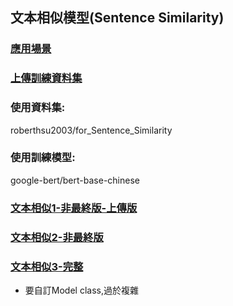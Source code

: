## 文本相似模型(Sentence Similarity)

### [應用場景](./文本相似的應用場景.md)
	 
### [上傳訓練資料集](./資料集/README.ipynb)

### 使用資料集:
roberthsu2003/for_Sentence_Similarity

### 使用訓練模型:
google-bert/bert-base-chinese

### [文本相似1-非最終版-上傳版](./explain_說明1.ipynb)
### [文本相似2-非最終版](./explain_說明2.ipynb)
### [文本相似3-完整](./explain_說明3.ipynb)
- 要自訂Model class,過於複雜





